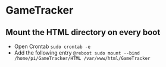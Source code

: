 # GameTracker

## Mount the HTML directory on every boot
* Open Crontab
```sudo crontab -e```
* Add the following entry
```@reboot sudo mount --bind /home/pi/GameTracker/HTML /var/www/html/GameTracker```